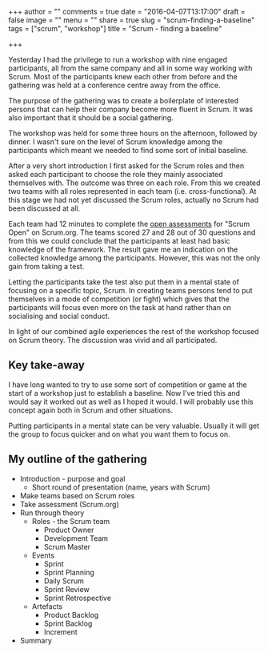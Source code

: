 +++
author = ""
comments = true
date = "2016-04-07T13:17:00"
draft = false
image = ""
menu = ""
share = true
slug = "scrum-finding-a-baseline"
tags = ["scrum", "workshop"]
title = "Scrum - finding a baseline"

+++

Yesterday I had the privilege to run a workshop with nine engaged participants, all from the same company and all in some way working with Scrum. Most of the participants knew each other from before and the gathering was held at a conference centre away from the office.

The purpose of the gathering was to create a boilerplate of interested persons that can help their company become more fluent in Scrum. It was also important that it should be a social gathering.

The workshop was held for some three hours on the afternoon, followed by dinner. I wasn't sure on the level of Scrum knowledge among the participants which meant we needed to find some sort of initial baseline.

After a very short introduction I first asked for the Scrum roles and then asked each participant to choose the role they mainly associated themselves with. The outcome was three on each role. From this we created two teams with all roles represented in each team (i.e. cross-functional). At this stage we had not yet discussed the Scrum roles, actually no Scrum had been discussed at all. 

Each team had 12 minutes to complete the [open assessments](https://www.scrum.org/Assessments/Open-Assessments) for "Scrum Open" on Scrum.org. The teams scored 27 and 28 out of 30 questions and from this we could conclude that the participants at least had basic knowledge of the framework. The result gave me an indication on the collected knowledge among the participants. However, this was not the only gain from taking a test.

Letting the participants take the test also put them in a mental state of focusing on a specific topic, Scrum. In creating teams persons tend to put themselves in a mode of competition (or fight) which gives that the participants will focus even more on the task at hand rather than on socialising and social conduct.

In light of our combined agile experiences the rest of the workshop focused on Scrum theory. The discussion was vivid and all participated.

## Key take-away

I have long wanted to try to use some sort of competition or game at the start of a workshop just to establish a baseline. Now I've tried this and would say it worked out as well as I hoped it would. I will probably use this concept again both in Scrum and other situations.

Putting participants in a mental state can be very valuable. Usually it will get the group to focus quicker and on what you want them to focus on.

## My outline of the gathering

* Introduction - purpose and goal
    * Short round of presentation (name, years with Scrum)
* Make teams based on Scrum roles
* Take assessment (Scrum.org)
* Run through theory 
    * Roles - the Scrum team
        * Product Owner
        * Development Team
        * Scrum Master
    * Events
        * Sprint
        * Sprint Planning
        * Daily Scrum
        * Sprint Review
        * Sprint Retrospective
    * Artefacts
        * Product Backlog
        * Sprint Backlog
        * Increment
* Summary
